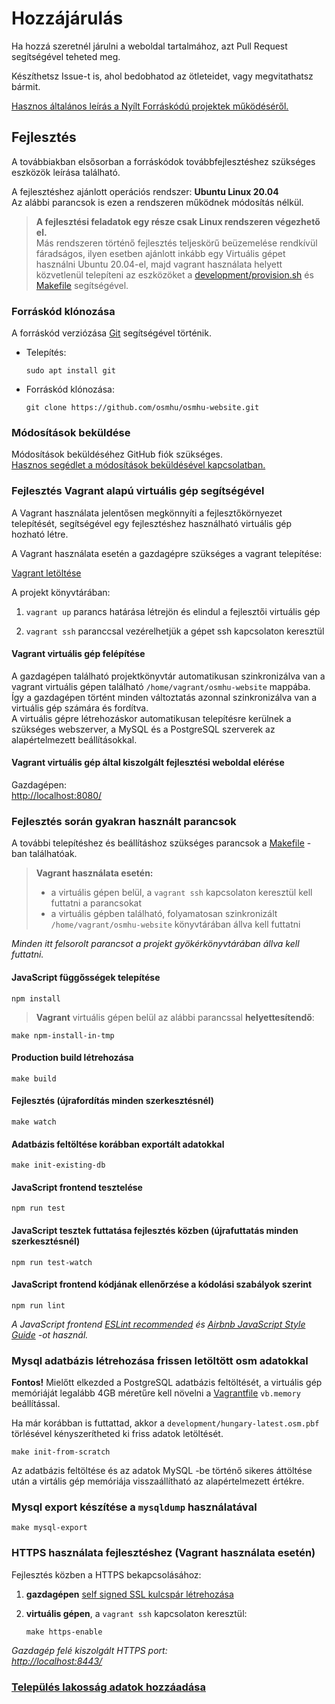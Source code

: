 # Hozzájárulás

Ha hozzá szeretnél járulni a weboldal tartalmához, azt Pull Request segítségével teheted meg.

Készíthetsz Issue-t is, ahol bedobhatod az ötleteidet, vagy megvitathatsz bármit.

[Hasznos általános leírás a Nyílt Forráskódú projektek működéséről.](https://opensource.guide/hu/how-to-contribute/)

## Fejlesztés

A továbbiakban elsősorban a forráskódok továbbfejlesztéshez szükséges eszközök leírása található.

A fejlesztéshez ajánlott operációs rendszer: **Ubuntu Linux 20.04**  
Az alábbi parancsok is ezen a rendszeren működnek módosítás nélkül.

> **A fejlesztési feladatok egy része csak Linux rendszeren végezhető el.**  
> Más rendszeren történő fejlesztés teljeskörű beüzemelése rendkívül fáradságos,
> ilyen esetben ajánlott inkább egy Virtuális gépet használni Ubuntu 20.04-el, majd vagrant használata helyett
> közvetlenül telepíteni az eszközöket a [development/provision.sh](/development/provision.sh) és [Makefile](/Makefile) segítségével.

### Forráskód klónozása

A forráskód verziózása [Git](https://git-scm.com/) segítségével történik.

- Telepítés:

    ```shell
    sudo apt install git
    ```

- Forráskód klónozása:

    ```shell
    git clone https://github.com/osmhu/osmhu-website.git
    ```

### Módosítások beküldése

Módosítások beküldéséhez GitHub fiók szükséges.  
[Hasznos segédlet a módosítások beküldésével kapcsolatban.](https://egghead.io/courses/how-to-contribute-to-an-open-source-project-on-github)

### Fejlesztés Vagrant alapú virtuális gép segítségével

A Vagrant használata jelentősen megkönnyíti a fejlesztőkörnyezet telepítését, segítségével egy fejlesztéshez használható virtuális gép hozható létre.

A Vagrant használata esetén a gazdagépre szükséges a vagrant telepítése:

[Vagrant letöltése](https://www.vagrantup.com/downloads.html)

A projekt könyvtárában:

1. `vagrant up` parancs határása létrejön és elindul a fejlesztői virtuális gép

2. `vagrant ssh` paranccsal vezérelhetjük a gépet ssh kapcsolaton keresztül

#### Vagrant virtuális gép felépítése

A gazdagépen található projektkönyvtár automatikusan szinkronizálva van a vagrant virtuális gépen található `/home/vagrant/osmhu-website` mappába.  
Így a gazdagépen történt minden változtatás azonnal szinkronizálva van a virtuális gép számára és fordítva.  
A virtuális gépre létrehozáskor automatikusan telepítésre kerülnek a szükséges webszerver, a MySQL és a PostgreSQL szerverek az alapértelmezett beállításokkal.

#### Vagrant virtuális gép által kiszolgált fejlesztési weboldal elérése

Gazdagépen:  
[http://localhost:8080/](http://localhost:8080/)

### Fejlesztés során gyakran használt parancsok

A további telepítéshez és beállításhoz szükséges parancsok a [Makefile](/Makefile) -ban találhatóak.

> **Vagrant használata esetén:**
>
> - a virtuális gépen belül, a `vagrant ssh` kapcsolaton keresztül kell futtatni a parancsokat
> - a virtuális gépben található, folyamatosan szinkronizált `/home/vagrant/osmhu-website` könyvtárában állva kell futtatni

*Minden itt felsorolt parancsot a projekt gyökérkönyvtárában állva kell futtatni.*

#### JavaScript függősségek telepítése

```shell
npm install
```

> **Vagrant** virtuális gépen belül az alábbi parancssal **helyettesítendő**:

```shell
make npm-install-in-tmp
```

#### Production build létrehozása

```shell
make build
```

#### Fejlesztés (újrafordítás minden szerkesztésnél)

```shell
make watch
```

#### Adatbázis feltöltése korábban exportált adatokkal

```shell
make init-existing-db
```

#### JavaScript frontend tesztelése

```shell
npm run test
```

#### JavaScript tesztek futtatása fejlesztés közben (újrafuttatás minden szerkesztésnél)

```shell
npm run test-watch
```

#### JavaScript frontend kódjának ellenőrzése a kódolási szabályok szerint

```shell
npm run lint
```

*A JavaScript frontend [ESLint recommended](https://eslint.org/docs/rules/) és [Airbnb JavaScript Style Guide](https://github.com/airbnb/javascript) -ot használ.*

### Mysql adatbázis létrehozása frissen letöltött osm adatokkal  

**Fontos!** Mielőtt elkezded a PostgreSQL adatbázis feltöltését, a virtuális gép memóriáját legalább 4GB méretűre kell növelni a [Vagrantfile](Vagrantfile) `vb.memory` beállítással.

Ha már korábban is futtattad, akkor a `development/hungary-latest.osm.pbf` törlésével kényszerítheted ki friss adatok letöltését.

```shell
make init-from-scratch
```

Az adatbázis feltöltése és az adatok MySQL -be történő sikeres áttöltése után a virtális gép memóriája visszaállítható az alapértelmezett értékre.

### Mysql export készítése a `mysqldump` használatával

```shell
make mysql-export
```

### HTTPS használata fejlesztéshez (Vagrant használata esetén)

Fejlesztés közben a HTTPS bekapcsolásához:

1. **gazdagépen** [self signed SSL kulcspár létrehozása](/development/self-signed-ssl/README.md)

2. **virtuális gépen**, a `vagrant ssh` kapcsolaton keresztül:

    ```shell
    make https-enable
    ```

*Gazdagép felé kiszolgált HTTPS port:  
[http://localhost:8443/](http://localhost:8443/)*

### [Település lakosság adatok hozzáadása](/development/nepessegi_adatok.md)
